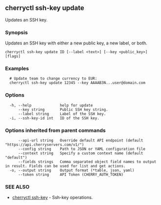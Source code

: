 ## cherryctl ssh-key update

Updates an SSH key.

### Synopsis

Updates an SSH key with either a new public key, a new label, or both.

```
cherryctl ssh-key update ID [--label <text>] [--key <public_key>] [flags]
```

### Examples

```
  # Update team to change currency to EUR:
  cherryctl ssh-key update 12345 --key AAAAB3N...user@domain.com
```

### Options

```
  -h, --help             help for update
      --key string       Public SSH key string.
      --label string     Label of the SSH key.
  -i, --ssh-key-id int   ID of the SSH key.
```

### Options inherited from parent commands

```
      --api-url string   Override default API endpoint (default "https://api.cherryservers.com/v1/")
      --config string    Path to JSON or YAML configuration file
      --context string   Specify a custom context name (default "default")
      --fields strings   Comma separated object field names to output in result. Fields can be used for list and get actions.
  -o, --output string    Output format (*table, json, yaml)
      --token string     API Token (CHERRY_AUTH_TOKEN)
```

### SEE ALSO

* [cherryctl ssh-key](cherryctl_ssh-key.md)	 - Ssh-key operations.

